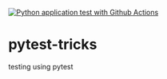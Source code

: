 [![Python application test with Github Actions](https://github.com/mozaloom/pytest-tricks/actions/workflows/testing-ci.yml/badge.svg)](https://github.com/mozaloom/pytest-tricks/actions/workflows/testing-ci.yml)
# pytest-tricks
testing using pytest
